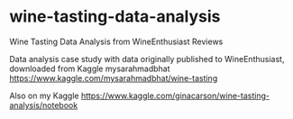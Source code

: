 # wine-tasting-data-analysis
Wine Tasting Data Analysis from WineEnthusiast Reviews

Data analysis case study with data originally published to WineEnthusiast, downloaded from Kaggle mysarahmadbhat https://www.kaggle.com/mysarahmadbhat/wine-tasting

Also on my Kaggle
https://www.kaggle.com/ginacarson/wine-tasting-analysis/notebook
